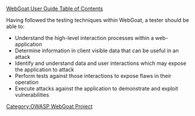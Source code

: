 [WebGoat User Guide Table of
Contents](WebGoat_User_Guide_Table_of_Contents "wikilink")

Having followed the testing techniques within WebGoat, a tester should
be able to:

  - Understand the high-level interaction processes within a
    web-application
  - Determine information in client visible data that can be useful in
    an attack
  - Identify and understand data and user interactions which may expose
    the application to attack
  - Perform tests against those interactions to expose flaws in their
    operation
  - Execute attacks against the application to demonstrate and exploit
    vulnerabilities

[Category:OWASP WebGoat
Project](Category:OWASP_WebGoat_Project "wikilink")